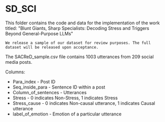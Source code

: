 # SD_SCI


This folder contains the code and data for the implementation of the work titled: 
"Blunt Giants, Sharp Specialists: Decoding Stress and Triggers Beyond General-Purpose LLMs"

~~~~~~~~~~~~~~~~~~~~~~~~~~~~~~~~~~~~~~~~~~~~~~~~~~~~~~~~~~~~~~~~~~~~~~~~~~~~~~~~~~~~~~~~~~~~~~~~~~~~~~~~~~~~~~~
We release a sample of our dataset for review purposes. The full dataset will be released upon acceptance. 
~~~~~~~~~~~~~~~~~~~~~~~~~~~~~~~~~~~~~~~~~~~~~~~~~~~~~~~~~~~~~~~~~~~~~~~~~~~~~~~~~~~~~~~~~~~~~~~~~~~~~~~~~~~~~~~

The SACReD_sample.csv file contains 1003 utterances from 209 social media posts. 

Columns:
* Para_index - Post ID
* Seq_inside_para - Sentence ID within a post
* Column_of_sentences - Utterances 
* Stress - 0 indicates Non-Stress, 1 indicates Stress
* Stress_cause - 0 indicates Non-causal utterance, 1 indicates Causal utterance
* label_of_emotion - Emotion of a particular utterance
